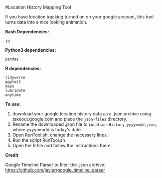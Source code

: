 #Location History Mapping Tool

If you have location tracking turned on on your google account, this tool turns data into a nice looking animation. 

**Bash Dependencies:**

    jq   
  
**Python3 dependencies:**

    pandas
  
**R dependencies:**  

    tidyverse
    ggplot2
    maps
    lubridate
    anytime

**To use:**
1. download your google location history data as a .json archive using takeout.google.com and place the `json-files` directory.
2. Rename the downloaded .json file to `Location-History_yyyymmdd.json`, where yyyymmdd is today's date.
2. Open RunTool.sh, change the necessary lines. 
3. Run the script RunTool.sh
4. Open the R file and follow the instructions there.

**Credit**

Google Timeline Parser to filter the .json archive: https://github.com/javier/google_timeline_parser
